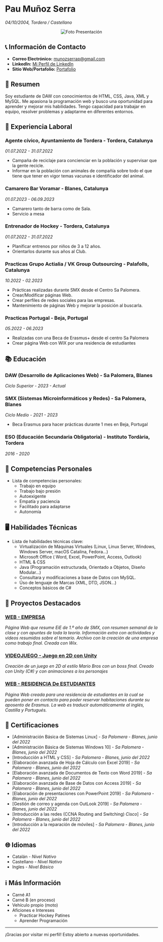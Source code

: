 # Pau Muñoz Serra
*04/10/2004, Tordera / Castellano*
<p align="center">
  <img src="https://media.licdn.com/dms/image/C4D03AQEHPIY7PjkZeg/profile-displayphoto-shrink_400_400/0/1653841055965?e=2147483647&v=beta&t=W1uP8pR96umCJyVHDfFFOQBZam7CuDBymOSdKpvr8OI" alt="Foto Presentación">
</p>


## 📞 Información de Contacto

- **Correo Electrónico:** munozserrap@gmail.com
- **LinkedIn:** [Mi Perfil de LinkedIn](https://www.linkedin.com/in/pau-muñoz-serra-1383a6194/)
- **Sitio Web/Portafolio:** [Portafolio](https://munozserrap.wixsite.com/pmsporfoli)


## 📖 Resumen

Soy estudiante de DAW con conocimientos de HTML, CSS, Java, XML y MySQL. Me apasiona la programación web y busco una oportunidad para aprender y mejorar mis habilidades. Tengo capacidad para trabajar en equipo, resolver problemas y adaptarme en diferentes entornos.


## 👷 Experiencia Laboral

### Agente cívico, Ayuntamiento de Tordera - Tordera, Catalunya
*01.07.2022 - 31.07.2022*

- Campaña de reciclaje para concienciar en la población y supervisar que la gente recicle.
- Informar en la población con animales de compañía sobre todo el que tiene que tener en vigor temas vacunas e identificador del animal.

### Camarero Bar Voramar - Blanes, Catalunya
*01.07.2023 - 06.09.2023*

- Camarero tanto de barra como de Sala.
- Servicio a mesa

### Entrenador de Hockey - Tordera, Catalunya
*01.07.2022 - 31.07.2022*

- Planificar entrenos por niños de 3 a 12 años.
- Orientarlos durante sus años al Club.

### Practicas Grupo Actialia / VK Group Outsourcing - Palafolls, Catalunya
*10.2022 - 02.2023*

- Prácticas realizadas durante SMX desde el Centro Sa Palomera.
- Crear/Modificar páginas Web.
- Crear perfiles de redes sociales para las empresas.
- Mantenimiento de páginas Web y mejorar la posición al buscarla.

### Practicas Portugal - Beja, Portugal
*05.2022 - 06.2023*

- Realizadas con una Beca de Erasmus+ desde el centro Sa Palomera
- Crear página Web con WIX por una residencia de estudiantes


## 📚 Educación

### DAW (Desarrollo de Aplicaciones Web) - Sa Palomera, Blanes
*Ciclo Superior* - *2023 - Actual*

### SMX (Sistemas Microinformáticos y Redes) - Sa Palomera, Blanes
*Ciclo Medio* - *2021 - 2023*

- Beca Erasmus para hacer prácticas durante 1 mes en Beja, Portugal

### ESO (Educación Secundaria Obligatoria) - Instituto Tordària, Tordera
*2016 - 2020*


## 🤔 Competencias Personales

- Lista de competencias personales:
  - Trabajo en equipo
  - Trabajo bajo presión
  - Autoexigente
  - Empatía y paciencia
  - Facilitado para adaptarse
  - Autonomía


## 🖥️ Habilidades Técnicas

- Lista de habilidades técnicas clave:
  - Virtualización de Máquinas Virtuales (Linux, Linux Server, Windows, Windows Server, macOS Catalina, Fedora...)
  - Microsoft Office ( Word, Excel, PowerPoint, Access, Outlook)
  - HTML & CSS
  - Java (Programación estructurada, Orientado a Objetos, Diseño Modular...)
  - Consultara y modificaciones a base de Datos con MySQL.
  - Úso de lenguaje de Marcas (XML, DTD, JSON...)
  - Conceptos básicos de C#


## 📂 Proyectos Destacados

### [WEB - EMPRESA](https://munozserrap.wixsite.com/pamuse-empresa)
*Página Web que resume EiE de 1.º año de SMX, con resumen semanal de la clase y con apuntes de toda la teoría.
Información extra con actividades y videos resumidos sobre el temario.
Archivo con la creación de una empresa como trabajo final.
Creada con Wix.*

### [VIDEOJUEGO - Juego en 2D con Unity](https://github.com/XinLu85/DAW-IPOP/tree/main/Curriculum/VideoJoc)
*Creación de un juego en 2D al estilo Mario Bros con un boss final.
Creado con Unity (C#) y con animaciones a los personajes*

### [WEB - RESIDENCIA De ESTUDIANTES](https://munozserrap.wixsite.com/residancia-beja)
*Página Web creada para una residencia de estudiantes en la cual se pueden poner en contacto para poder reservar habitaciones durante su aposento de Erasmus.
La web es traducir automáticamente al inglés, Castilla y Portugués.*


## 📑 Certificaciones

- [Administración Básica de Sistemas Linux] - *Sa Palomera* - *Blanes, junio del 2022*
- [Administración Básica de Sistemas Windows 10] - *Sa Palomera* - *Blanes, junio del 2022*
- [Introducción a HTML y CSS] - *Sa Palomera* - *Blanes, junio del 2022*
- [Elaboración avanzada de Hoja de Cálculo con Excel 2019] - *Sa Palomera* - *Blanes, junio del 2022*
- [Elaboración avanzada de Documentos de Texto con Word 2019] - *Sa Palomera* - *Blanes, junio del 2022*
- [Elaboración avanzada de Base de Datos con Access 2019] - *Sa Palomera* - *Blanes, junio del 2022*
- [Elaboración de presentaciones con PowerPoint 2019] - *Sa Palomera* - *Blanes, junio del 2022*
- [Gestión de correo y agenda con OutLook 2019] - *Sa Palomera* - *Blanes, junio del 2022*
- [Introducción a las redes (CCNA Routing and Switching) *Cisco*] - *Sa Palomera* - *Blanes, junio del 2022*
- [Introducción a la reparación de móviles] - *Sa Palomera* - *Blanes, junio del 2022*


## 🌐 Idiomas

- Catalán - *Nivel Nativo*
- Castellano - *Nivel Nativo*
- Ingles - *Nivel Básico*


## ℹ️ Más Información

- Carné A1
- Carné B (en proceso)
- Vehículo propio (moto)
- Aficiones e Intereses
  - Practicar Hockey Patines
  - Aprender Programación

---

¡Gracias por visitar mi perfil! Estoy abierto a nuevas oportunidades.

